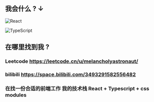 ## 我会什么 ? ↓

![React](https://img.shields.io/badge/react-%2320232a.svg?style=for-the-badge&logo=react&logoColor=%2361DAFB)

![TypeScript](https://img.shields.io/badge/typescript-%23007ACC.svg?style=for-the-badge&logo=typescript&logoColor=white)

## 在哪里找到我 ?

### Leetcode https://leetcode.cn/u/melancholyastronaut/

### bilibili https://space.bilibili.com/3493291582556482

### 在找一份合适的前端工作 我的技术栈 React + Typescript + css modules
